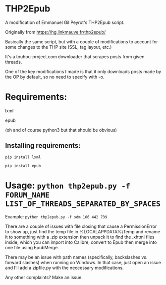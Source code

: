 # THP2Epub
A modification of Emmanuel Gil Peyrot's THP2Epub script.

Originally from https://hg.linkmauve.fr/thp2epub/

Basically the same script, but with a couple of modifications to account for some changes to the THP site (SSL, tag layout, etc.)

It's a touhou-project.com downloader that scrapes posts from given threads.

One of the key modifications I made is that it only downloads posts made by the OP by default, so no need to specify with -o.

# Requirements:

lxml

epub

(oh and of course python3 but that should be obvious)

## Installing requirements:

`pip install lxml`

`pip install epub`

# Usage: `python thp2epub.py -f FORUM_NAME LIST_OF_THREADS_SEPARATED_BY_SPACES`

Example: `python thp2epub.py -f sdm 166 442 739`

There are a couple of issues with file closing that cause a PermissionError to show up, just find the temp file in %LOCALAPPDATA%\Temp and rename it to something with a .zip extension then unpack it to find the .xhtml files inside, which you can import into Calibre, convert to Epub then merge into one file using EpubMerge.

There may be an issue with path names (specifically, backslashes vs. forward slashes) when running on Windows. In that case, just open an issue and I'll add a zipfile.py with the neccessary modifications.

Any other complaints? Make an issue.
